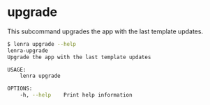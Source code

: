 # upgrade

This subcommand upgrades the app with the last template updates.

```bash
$ lenra upgrade --help
lenra-upgrade 
Upgrade the app with the last template updates

USAGE:
    lenra upgrade

OPTIONS:
    -h, --help    Print help information
```

